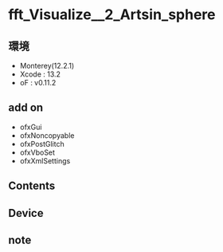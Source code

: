 # fft_Visualize__2_Artsin_sphere #

## 環境 ##
*	Monterey(12.2.1)
*	Xcode : 13.2
*	oF : v0.11.2

## add on ##
*	ofxGui
*	ofxNoncopyable
*	ofxPostGlitch
*	ofxVboSet
*	ofxXmlSettings


## Contents ##

## Device ##


## note ##






